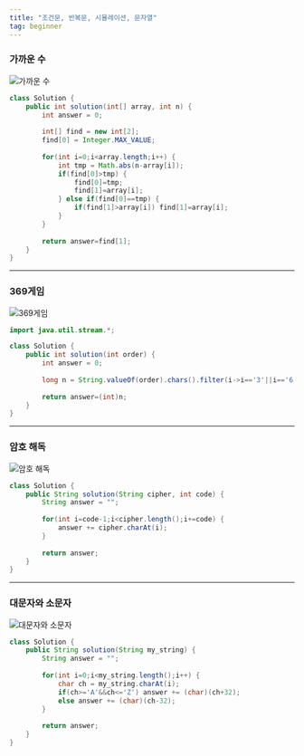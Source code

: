 ```yaml
---
title: "조건문, 반복문, 시뮬레이션, 문자열"
tag: beginner
---
```


### 가까운 수
![가까운 수](https://github.com/yony-k/yony-k.github.io/assets/109204976/be28021e-cf04-46d4-94c1-0b6bd8852523)

```java
class Solution {
    public int solution(int[] array, int n) {
        int answer = 0;
        
        int[] find = new int[2];
		find[0] = Integer.MAX_VALUE;
		
		for(int i=0;i<array.length;i++) {
			int tmp = Math.abs(n-array[i]);
			if(find[0]>tmp) {
				find[0]=tmp;
				find[1]=array[i];
			} else if(find[0]==tmp) {
				if(find[1]>array[i]) find[1]=array[i];
			}
		}
        
        return answer=find[1];
    }
}
```

---

### 369게임
![369게임](https://github.com/yony-k/yony-k.github.io/assets/109204976/fb7d59e1-f623-4836-9466-e096831cbda8)

```java
import java.util.stream.*;

class Solution {
    public int solution(int order) {
        int answer = 0;
        
        long n = String.valueOf(order).chars().filter(i->i=='3'||i=='6'||i=='9').count();
        
        return answer=(int)n;
    }
}
```

---

### 암호 해독
![암호 해독](https://github.com/yony-k/yony-k.github.io/assets/109204976/6c9b2b30-4715-454e-9381-b0c4e55a4c9b)

```java
class Solution {
    public String solution(String cipher, int code) {
        String answer = "";
        
        for(int i=code-1;i<cipher.length();i+=code) {
			answer += cipher.charAt(i);
		}
        
        return answer;
    }
}
```

---

### 대문자와 소문자
![대문자와 소문자](https://github.com/yony-k/yony-k.github.io/assets/109204976/dc8b5f50-ccb7-4fe7-9831-6eb222466539)

```java
class Solution {
    public String solution(String my_string) {
        String answer = "";
        
        for(int i=0;i<my_string.length();i++) {
			char ch = my_string.charAt(i);
			if(ch>='A'&&ch<='Z') answer += (char)(ch+32);
			else answer += (char)(ch-32);
		}
        
        return answer;
    }
}
```

